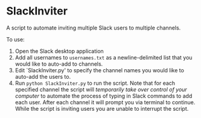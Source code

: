 # SlackInviter
A script to automate inviting multiple Slack users to multiple channels.

To use:
1) Open the Slack desktop application
2) Add all usernames to `usernames.txt` as a newline-delimited list that you would like to auto-add to channels.
3) Edit `SlackInviter.py' to specify the channel names you would like to auto-add the users to.
4) Run `python SlackInviter.py` to run the script.  Note that for each specified channel the script will *temporarily take over control of your computer* to automate the process of typing in Slack commands to add each user.  After each channel it will prompt you via terminal to continue.  While the script is inviting users you are unable to interrupt the script.